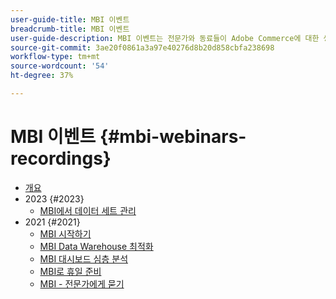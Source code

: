 ```yaml
---
user-guide-title: MBI 이벤트
breadcrumb-title: MBI 이벤트
user-guide-description: MBI 이벤트는 전문가와 동료들이 Adobe Commerce에 대한 생각과 아이디어를 공유한 영상 라이브러리다.
source-git-commit: 3ae20f0861a3a97e40276d8b20d858cbfa238698
workflow-type: tm+mt
source-wordcount: '54'
ht-degree: 37%

---
```



# MBI 이벤트  {#mbi-webinars-recordings}

+ [개요](overview.md)
+ 2023 {#2023}
   + [MBI에서 데이터 세트 관리](2023/manage-data-sets.md)
+ 2021 {#2021}
   + [MBI 시작하기](2021-22/getting-started.md)
   + [MBI Data Warehouse 최적화](2021-22/optimize-data-warehouse.md)
   + [MBI 대시보드 심층 분석](2021-22/dashboards-deep-dive.md)
   + [MBI로 휴일 준비](2021-22/holiday-readiness.md)
   + [MBI - 전문가에게 묻기](2021-22/ask-expert.md)

<!--+ Commerce Events {#commerce-events}
  + [Overview](commerce-events/overview.md)
  + 2022 {#2022}
    + [Top Tips and Tricks for Adobe Campaign Standard](customer-journeys/2022/tips-and-tricks.md)
    + [Develop and customize data models in Adobe [!DNL Campaign Classic]](customer-journeys/2022/data-models.md)

+ Data and insights {#commerce-release-updates}
  + [Overview](commerce-release-updates/overview.md)
  + 2022 {#2022}
    + [Innovations and trends](data-and-insights/2022/innovations.md)
    + [Sensei and Analysis Workspace](data-and-insights/2022/sensei.md)
    + [Personalize and automate with Adobe Target](data-and-insights/2022/personalize.md)
    + [Analytics and Target applications for Mobile and Apps](data-and-insights/2022/mobile-and-apps.md)
    + [Cross Device Analytics and Customer Journey Analytics](data-and-insights/2022/cross-device-analytics.md) -->